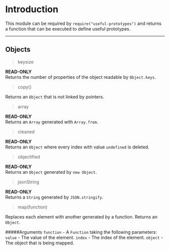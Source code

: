 Introduction
===================


This module can be required by `require("useful-prototypes")` and returns a function that can be executed to define useful prototypes.

----------


Objects
-------------

> keysize

**READ-ONLY**  
Returns the number of properties of the object readable by `Object.keys`.

> copy()

Returns an `Object` that is not linked by pointers.

> array

**READ-ONLY**  
Returns an `Array` generated with `Array.from`.

> cleaned

**READ-ONLY**  
Returns an `Object` where every index with value `undefined` is deleted.

> objectified

**READ-ONLY**  
Returns an `Object` generated by `new Object`.

> jsonString

**READ-ONLY**  
Returns a `String` generated by `JSON.stringify`.

> map(function)

Replaces each element with another generated by a function. Returns an `Object`.

#####Arguments
`function` - A `Function` taking the following parameters:
	`value` - The value of the element.
	`index` - The index of the element.
	`object` - The object that is being mapped.
